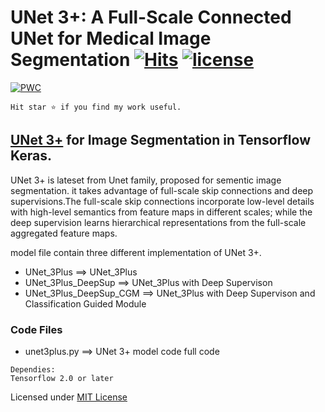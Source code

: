 # UNet 3+: A Full-Scale Connected UNet for Medical Image Segmentation [![Hits](https://hits.seeyoufarm.com/api/count/incr/badge.svg?url=https%3A%2F%2Fgithub.com%2Fhamidriasat%2FUNet-3-Plus&count_bg=%2379C83D&title_bg=%23555555&icon=sega.svg&icon_color=%23E7E7E7&title=hits&edge_flat=false)](https://hits.seeyoufarm.com)      <a href="/LICENSE"><img src="https://img.shields.io/badge/license-MIT-blue.svg" alt="license" /></a>
<!-- https://hits.seeyoufarm.com/ -->

[![PWC](https://img.shields.io/endpoint.svg?url=https://paperswithcode.com/badge/unet-3-a-full-scale-connected-unet-for/medical-image-segmentation-on-lits2017)](https://paperswithcode.com/sota/medical-image-segmentation-on-lits2017?p=unet-3-a-full-scale-connected-unet-for)

` Hit star ⭐ if you find my work useful. `


## [UNet 3+](https://arxiv.org/abs/2004.08790) for Image Segmentation in Tensorflow Keras.

UNet 3+ is lateset from Unet family, proposed for sementic image segmentation.  it takes advantage of full-scale skip connections and deep supervisions.The full-scale skip connections incorporate low-level details with high-level semantics from feature maps in different scales; while the deep supervision learns hierarchical representations from the full-scale aggregated feature maps.


model file contain three different implementation of UNet 3+. 
- UNet_3Plus              ==> UNet_3Plus
- UNet_3Plus_DeepSup      ==> UNet_3Plus with Deep Supervison
- UNet_3Plus_DeepSup_CGM  ==> UNet_3Plus with Deep Supervison and Classification Guided Module

### Code Files
* unet3plus.py ==> UNet 3+ model code full code


```
Dependies:
Tensorflow 2.0 or later
```

Licensed under [MIT License](LICENSE)

